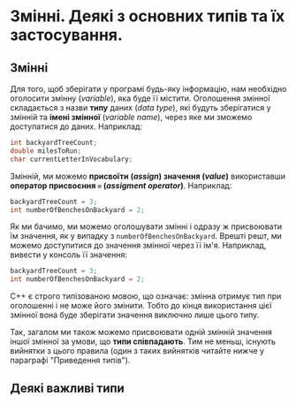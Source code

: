 # Змінні. Деякі з основних типів та їх застосування.

## Змінні

Для того, щоб зберігати у програмі будь-яку інформацію, нам необхідно оголосити змінну (_variable_), яка буде її містити. Оголошення змінної складається з назви **типу** даних (_data type_), які будуть зберігатися у змінній та **імені змінної** (_variable name_), через яке ми зможемо доступатися до даних. Наприклад:

``` cpp
int backyardTreeCount;
double milesToRun;
char currentLetterInVocabulary;
```

Змінній, ми можемо **присвоїти (_assign_) значення (_value_)** використавши **оператор присвоєння `=` (_assigment operator_)**. Наприклад:

```cpp
backyardTreeCount = 3;
int numberOfBenchesOnBackyard = 2;
```

Як ми бачимо, ми можемо оголошувати змінні і одразу ж присвоювати їм значення, як у випадку з `numberOfBenchesOnBackyard`. Врешті решт, ми можемо доступитися до значення змінної через її ім'я. Наприклад, вивести у консоль її значення:
 
```cpp
backyardTreeCount = 3;
int numberOfBenchesOnBackyard = 2;
```

С++ є строго типізованою мовою, що означає: змінна отримує тип при оголошенні і не може його змінити. Тобто до кінця використання цієї змінної вона буде зберігати значення виключно лише цього типу.
 
Так, загалом ми також можемо присвоювати одній змінній значення іншої змінної за умови, що **типи співпадають**. Тим не меньш, існують вийнятки з цього правила (один з таких вийнятків читайте нижче у параграфі "Приведення типів"). 

## Деякі важливі типи 